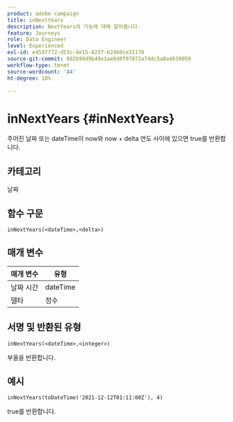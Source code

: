 ```yaml
---
product: adobe campaign
title: inNextYears
description: NextYears의 기능에 대해 알아봅니다.
feature: Journeys
role: Data Engineer
level: Experienced
exl-id: e4597772-d53c-4e15-8237-b2460ce31170
source-git-commit: 882b99d9b49e1ae6d0f97872a74dc5a8a4639050
workflow-type: tm+mt
source-wordcount: '44'
ht-degree: 18%

---
```


# inNextYears {#inNextYears}

주어진 날짜 또는 dateTime이 now와 now + delta 연도 사이에 있으면 true를 반환합니다.

## 카테고리

날짜

## 함수 구문

`inNextYears(<dateTime>,<delta>)`

## 매개 변수

| 매개 변수 | 유형 |
|-----------|------------------|
| 날짜 시간 | dateTime |
| 델타 | 정수 |

## 서명 및 반환된 유형

`inNextYears(<dateTime>,<integer>)`

부울을 반환합니다.

## 예시

`inNextYears(toDateTime('2021-12-12T01:11:00Z'), 4)`

true를 반환합니다.
